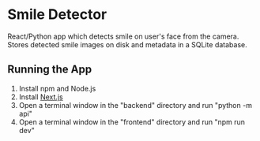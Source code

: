 # Smile Detector

React/Python app which detects smile on user's face from the camera. Stores detected smile images on disk and metadata in a SQLite database.

## Running the App

1. Install npm and Node.js
1. Install [Next.js](https://nextjs.org/docs/app/getting-started/installation#manual-installation)
1. Open a terminal window in the "backend" directory and run "python -m api"
1. Open a terminal window in the "frontend" directory and run "npm run dev"
